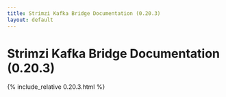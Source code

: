 ```yaml
---
title: Strimzi Kafka Bridge Documentation (0.20.3)
layout: default
---
```


<h1 >Strimzi Kafka Bridge Documentation (0.20.3)</h1>

{% include_relative 0.20.3.html %}
